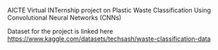 AICTE Virtual INTernship project on Plastic Waste Classification Using Convolutional Neural Networks (CNNs)

Dataset for the project is linked here https://www.kaggle.com/datasets/techsash/waste-classification-data

